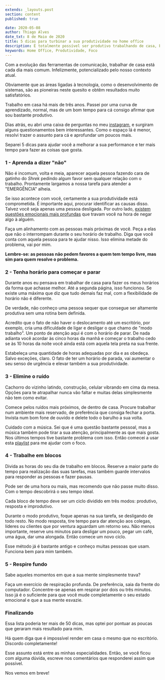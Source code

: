 ```yaml
---
extends: _layouts.post
section: content
published: true

date: 2020-05-08
author: Thiago Alves
date_txt: 8 de Maio de 2020
title: 5 dicas para turbinar a sua produtividade no home office
description: É totalmente possível ser produtivo trabalhando de casa, basta dar a atenção adequada a isso.
keywords: Home Office, Produtividade, Foco
---
```


Com a evolução das ferramentas de comunicação, trabalhar de casa está cada dia mais comum. Infelizmente, potencializado pelo nosso contexto atual.

Obviamente que as áreas ligadas à tecnologia, como o desenvolvimento de sistemas, são as pioneiras neste quesito e obtêm resultados muito satisfatórios.

Trabalho em casa há mais de três anos. Passei por uma curva de aprendizado, normal, mas de um bom tempo para cá consigo afirmar que sou bastante produtivo.

Dias atrás, eu abri uma caixa de perguntas no meu [instagram](https://instagram.com/thiagomcw), e surgiram alguns questionamentos bem interessantes. Como o espaço lá é menor, resolvi trazer o assunto para cá e aprofundar um poucos mais. 

Separei 5 dicas para ajudar você a melhorar a sua performance e ter mais tempo para fazer as coisas que gosta.

### 1 - Aprenda a dizer "não"

Não é incomum, volta e meia, aparecer aquela pessoa fazendo cara de gatinho do _Shrek_ pedindo algum favor sem qualquer relação com o trabalho. Prontamente largamos a nossa tarefa para atender a "EMERGÊNCIA" alheia. 

Se isso acontece com você, certamente a sua produtividade está comprometida. É importante aqui, procurar identificar as causas disso. Talvez você seja apenas uma pessoa desligada. Por outro lado, [existem questões emocionais mais profundas](https://www.youtube.com/watch?v=SOj2rW0A_DA) que travam você na hora de negar algo à alguém.

Faça um alinhamento com as pessoas mais próximas de você. Peça a elas que não o interrompam durante o seu horário de trabalho. Diga que você conta com aquela pessoa para te ajudar nisso. Isso elimina metade do problema, vai por mim.

**Lembre-se: as pessoas não pedem favores a quem tem tempo livre, mas sim para quem resolve o problema.**

### 2 - Tenha horário para começar e parar

Durante anos eu pensava em trabalhar de casa para fazer os meus horários da forma que achasse melhor. Até a segunda página, isso funcionou. Se existe uma máxima que diz que tudo demais faz mal, com a flexibilidade de horário não é diferente.

De verdade, não conheço uma pessoa sequer que consegue ser altamente produtiva sem uma rotina bem definida. 

Acredito que o fato de não haver o deslocamento até um escritório, por exemplo, cria uma dificuldade de ligar e desligar o que chamo de "modo trabalho". Um ponto de atenção aqui é com o horário de parar. De nada adianta você acordar às cinco horas da manhã e começar o trabalho cedo se às 10 horas da noite você ainda está com aquela tela preta na sua frente.

Estabeleça uma quantidade de horas adequadas por dia e as obedeça. Salvo exceções, claro. O fato de ter um horário de parada, vai aumentar o seu senso de urgência e elevar também a sua produtividade.

### 3 - Elimine o ruído

Cachorro do vizinho latindo, construção, celular vibrando em cima da mesa. Opções para te atrapalhar nunca vão faltar e muitas delas simplesmente não tem como evitar.

Comece pelos ruídos mais próximos, de dentro de casa. Procure trabalhar num ambiente mais reservado, de preferência que consiga fechar a porta. Invista num bom fone de ouvido e delete todo o barulho a sua volta.

Cuidado com a música. Sei que é uma questão bastante pessoal, mas a música também pode tirar a sua atenção, principalmente as que mais gosta. Nos últimos tempos tive bastante problema com isso. Então comecei a usar esta [playlist](https://www.youtube.com/playlist?list=PLZiGJIkRM7M0GSufh7RGTYZrFjGm2Un3X) para me ajudar com o foco.

### 4 - Trabalhe em blocos

Divida as horas do seu dia de trabalho em blocos. Reserve a maior parte do tempo para realização das suas tarefas, mas também guarde intervalos para responder as pessoas e fazer pausas.

Pode ser de uma hora ou mais, mas recomendo que não passe muito disso. Com o tempo descobrirá o seu tempo ideal.

Cada bloco de tempo deve ser um ciclo dividido em três modos: produtivo, resposta e improdutivo.

Durante o modo produtivo, foque apenas na sua tarefa, se desligando de todo resto. No modo resposta, tire tempo para dar atenção aos colegas, líderes ou clientes que por ventura aguardam um retorno seu. Não menos importante, reserve uns minutos para desligar um pouco, pegar um café, uma água, dar uma alongada. Então comece um novo ciclo.

Esse método já é bastante antigo e conheço muitas pessoas que usam. Funciona bem para mim também.

### 5 - Respire fundo

Sabe aqueles momentos em que a sua mente simplesmente trava? 

Faça um exercício de respiração profunda. De preferência, saia da frente do computador. Concentre-se apenas em respirar por dois ou três minutos. Isso já é o suficiente para que você mude completamente o seu estado emocional e que a sua mente esvazie.

### Finalizando

Essa lista poderia ter mais de 50 dicas, mas optei por pontuar as poucas que geraram mais resultado para mim.

Há quem diga que é impossível render em casa o mesmo que no escritório. Discordo completamente!

Esse assunto está entre as minhas especialidades. Então, se você ficou com alguma dúvida, escreve nos comentários que responderei assim que possível.

Nos vemos em breve!